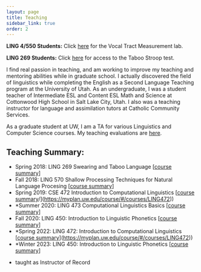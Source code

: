 ```yaml
---
layout: page
title: Teaching
sidebar_link: true
order: 2
---
```


**LING 4/550 Students:** Click [here](teaching/vtl/index.html) for the Vocal Tract Measurement lab.

**LING 269 Students:**  Click [here](teaching/stroop.html) for access to the Taboo Stroop test.

<!--Teaching is my first love, and I came to linguistics through the English as a Second Language (ESL) Teaching program at the University of Utah.-->I find real passion in teaching, and am working to improve my teaching and mentoring abilities while in graduate school.  I actually discovered the field of linguistics while completing the English as a Second Language Teaching program at the University of Utah.  As an undergraduate, I was a student teacher of Intermediate ESL and Content ESL Math and Science at Cottonwood High School in Salt Lake City, Utah.  I also was a teaching instructor for language and assimilation tutors at Catholic Community Services.

As a graduate student at UW, I am a TA for various Linguistics and Computer Science courses.  My teaching evaluations are [here](docs/teaching_evals.pdf).  <!--I also have <a href=docs/teaching_goals.html>ongoing goals for improving student outcomes</a>.-->

## Teaching Summary:

- Spring 2018:  LING 269 Swearing and Taboo Language \[[course summary](https://myplan.uw.edu/course/#/courses/LING269)\]
- Fall 2018:  LING 570 Shallow Processing Techniques for Natural Language Procesing \[[course summary](https://myplan.uw.edu/course/#/courses/LING570)\]
- Spring 2019:  CSE 472 Introduction to Computational Linguistics \[[course summary](http://courses.washington.edu/ling472)/](https://myplan.uw.edu/course/#/courses/LING472))
- \*Summer 2020:  LING 473 Computational Linguistics Basics \[[course summary](https://myplan.uw.edu/course/#/courses/LING473)\]
- Fall 2020:  LING 450:  Introduction to Linguistic Phonetics \[[course summary](https://myplan.uw.edu/course/#/courses/LING450)\]
- \*Spring 2022: LING 472: Introduction to Computational Linguistics \[[course summary](http://courses.washington.edu/ling472)\](https://myplan.uw.edu/course/#/courses/LING472))
- \*Winter 2023:  LING 450:  Introduction to Linguistic Phonetics \[[course summary](https://myplan.uw.edu/course/#/courses/LING450)\]

* taught as Instructor of Record
